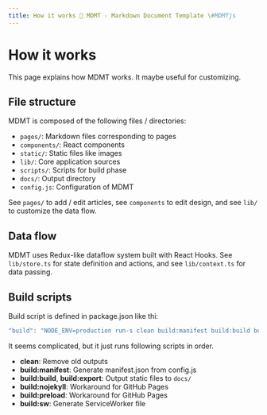 ```yaml
---
title: How it works 💊 MDMT - Markdown Document Template \#MDMTjs
---
```

# How it works

This page explains how MDMT works.
It maybe useful for customizing.

## File structure

MDMT is composed of the following files / directories:

- `pages/`: Markdown files corresponding to pages
- `components/`: React components
- `static/`: Static files like images
- `lib/`: Core application sources
- `scripts/`: Scripts for build phase
- `docs/`: Output directory
- `config.js`: Configuration of MDMT

See `pages/` to add / edit articles, see `components` to edit design, and see `lib/` to customize
the data flow.

## Data flow

MDMT uses Redux-like dataflow system built with React Hooks.
See `lib/store.ts` for state definition and actions, and see `lib/context.ts` for data passing.

## Build scripts

Build script is defined in package.json like thi:

```js
"build": "NODE_ENV=production run-s clean build:manifest build:build build:export build:nojekyll build:preload build:sw",
```

It seems complicated, but it just runs following scripts in order.

- **clean**: Remove old outputs
- **build:manifest**: Generate manifest.json from config.js
- **build:build**, **build:export**: Output static files to `docs/`
- **build:nojekyll**: Workaround for GitHub Pages
- **build:preload**: Workaround for GitHub Pages
- **build:sw**: Generate ServiceWorker file
